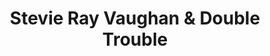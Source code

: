 ---
title: "Stevie Ray Vaughan & Double Trouble"
summary: "Blues-rock trio from Texas - the late on guitar, on bass, and on drums. remained active after Vaughan's death."
image: "stevie-ray-vaughan-double-trouble.jpg"
apple_music_artist_url: "https://music.apple.com/gb/artist/stevie-ray-vaughan-double-trouble/601067"
---